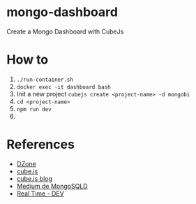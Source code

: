# mongo-dashboard
Create a Mongo Dashboard with CubeJs

# How to
1. `./run-container.sh`
2. `docker exec -it dashboard bash`
3. Init a new project `cubejs create <project-name> -d mongobi`
4. `cd <project-name>`
5. `npm run dev`
6. 

# References
- [DZone](https://dzone.com/articles/real-time-dashboard-with-mongodb)
- [cube.js](https://github.com/cube-js/cube.js)
- [cube.js blog](https://cube.dev/blog/building-mongodb-dashboard-using-node.js)
- [Medium de MongoSQLD](https://medium.com/@jchamale.usac/building-a-docker-image-for-mongo-bi-connector-c9872b1821ba)
- [Real Time - DEV](https://dev.to/keydunov/real-time-dashboard-with-mongodb-5gnd)
